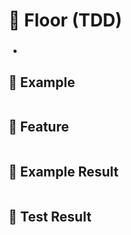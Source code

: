 # 📝 Floor (TDD)
### 
* 

## 📍 Example
```js

```

## 📍 Feature 
```

```

## 📍 Example Result
```

```

## 📍 Test Result
```js

```